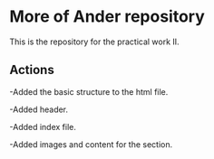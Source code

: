 # More of Ander repository

This is the repository for the practical work II.

## Actions

-Added the basic structure to the html file.

-Added header.

-Added  index file.

-Added images and content for the section.